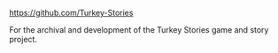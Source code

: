https://github.com/Turkey-Stories

For the archival and development of the Turkey Stories game and story project.
